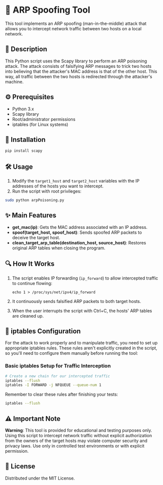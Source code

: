 # 🔄 ARP Spoofing Tool

This tool implements an ARP spoofing (man-in-the-middle) attack that allows you to intercept network traffic between two hosts on a local network.

## 📝 Description

This Python script uses the Scapy library to perform an ARP poisoning attack. The attack consists of falsifying ARP messages to trick two hosts into believing that the attacker's MAC address is that of the other host. This way, all traffic between the two hosts is redirected through the attacker's machine.

## ⚙️ Prerequisites

- Python 3.x
- Scapy library
- Root/administrator permissions
- iptables (for Linux systems)

## 🚀 Installation

```bash
pip install scapy
```

## 🛠️ Usage

1. Modify the `target1_host` and `target2_host` variables with the IP addresses of the hosts you want to intercept.
2. Run the script with root privileges:

```bash
sudo python arpPoisoning.py
```

## ✨ Main Features

- **get_mac(ip)**: Gets the MAC address associated with an IP address.
- **spoof(target_host, spoof_host)**: Sends spoofed ARP packets to deceive the target host.
- **clean_target_arp_table(destination_host, source_host)**: Restores original ARP tables when closing the program.

## 🔍 How It Works

1. The script enables IP forwarding (`ip_forward`) to allow intercepted traffic to continue flowing:
   ```
   echo 1 > /proc/sys/net/ipv4/ip_forward
   ```

2. It continuously sends falsified ARP packets to both target hosts.

3. When the user interrupts the script with Ctrl+C, the hosts' ARP tables are cleaned up.

## 🔧 iptables Configuration

For the attack to work properly and to manipulate traffic, you need to set up appropriate iptables rules. These rules aren't explicitly created in the script, so you'll need to configure them manually before running the tool:

### Basic iptables Setup for Traffic Interception

```bash
# Create a new chain for our intercepted traffic
iptables --flush
iptables -I FORWARD -j NFQUEUE --queue-num 1
```

Remember to clear these rules after finishing your tests:

```bash
iptables --flush
```

## ⚠️ Important Note

**Warning**: This tool is provided for educational and testing purposes only. Using this script to intercept network traffic without explicit authorization from the owners of the target hosts may violate computer security and privacy laws. Use only in controlled test environments or with explicit permission.

## 📜 License

Distributed under the MIT License.
